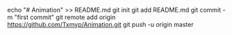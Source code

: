 echo "# Animation" >> README.md
git init
git add README.md
git commit -m "first commit"
git remote add origin https://github.com/Txmvp/Animation.git
git push -u origin master
